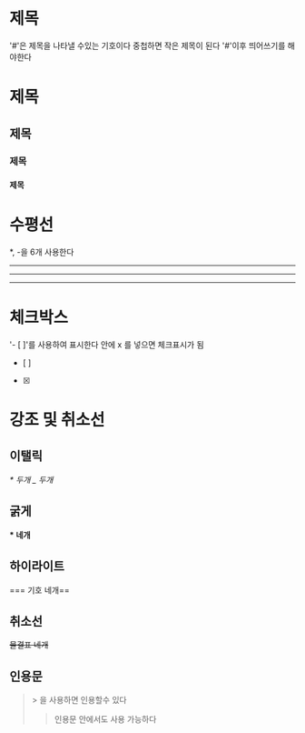 # 제목
'#'은 제목을 나타낼 수있는 기호이다
중첩하면 작은 제목이 된다 '#'이후 띄어쓰기를 해야한다
# 제목
## 제목
### 제목
#### 제목

# 수평선
\*, -을 6개 사용한다
******
------
---

# 체크박스
'- [ ]'를 사용하여 표시한다
안에 x 를 넣으면 체크표시가 됨
- [ ] 
- [x] 
# 강조 및 취소선
## 이탤릭
*\* 두개*
_\_ 두개_

## 굵게
**\* 네개**

## 하이라이트
==\= 기호 네개==

## 취소선
~~물결표 네개~~

## 인용문
>\> 을 사용하면 인용할수 있다 
>> 인용문 안에서도 사용 가능하다
